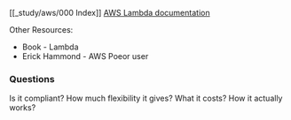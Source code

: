 [[_study/aws/000 Index]]
[AWS Lambda documentation](https://aws.amazon.com/lambda/)

Other Resources:
- Book - Lambda
- Erick Hammond - AWS Poeor user

### Questions

Is it compliant?
How much flexibility it gives?
What it costs?
How it actually works?
